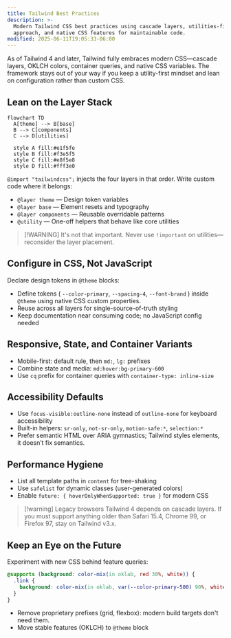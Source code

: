 ```yaml
---
title: Tailwind Best Practices
description: >-
  Modern Tailwind CSS best practices using cascade layers, utilities-first
  approach, and native CSS features for maintainable code.
modified: 2025-06-11T19:05:33-06:00
---
```


As of Tailwind 4 and later, Tailwind fully embraces modern CSS—cascade layers, OKLCH colors, container queries, and native CSS variables. The framework stays out of your way if you keep a utility-first mindset and lean on configuration rather than custom CSS.

## Lean on the Layer Stack

```mermaid
flowchart TD
  A[theme] --> B[base]
  B --> C[components]
  C --> D[utilities]

  style A fill:#e1f5fe
  style B fill:#f3e5f5
  style C fill:#e8f5e8
  style D fill:#fff3e0
```

`@import "tailwindcss";` injects the four layers in that order. Write custom code where it belongs:

- `@layer theme` — Design token variables
- `@layer base` — Element resets and typography
- `@layer components` — Reusable overridable patterns
- `@utility` — One-off helpers that behave like core utilities

> [!WARNING] It's not that important.
> Never use `!important` on utilities—reconsider the layer placement.

## Configure in CSS, Not JavaScript

Declare design tokens in `@theme` blocks:

- Define tokens ( `--color-primary`, `--spacing-4`, `--font-brand` ) inside `@theme` using native CSS custom properties.
- Reuse across all layers for single-source-of-truth styling
- Keep documentation near consuming code; no JavaScript config needed

## Responsive, State, and Container Variants

- Mobile-first: default rule, then `md:`, `lg:` prefixes
- Combine state and media: `md:hover:bg-primary-600`
- Use `cq` prefix for container queries with `container-type: inline-size`

## Accessibility Defaults

- Use `focus-visible:outline-none` instead of `outline-none` for keyboard accessibility
- Built-in helpers: `sr-only`, `not-sr-only`, `motion-safe:*`, `selection:*`
- Prefer semantic HTML over ARIA gymnastics; Tailwind styles elements, it doesn’t fix semantics.

## Performance Hygiene

- List all template paths in `content` for tree-shaking
- Use `safelist` for dynamic classes (user-generated colors)
- Enable `future: { hoverOnlyWhenSupported: true }` for modern CSS

> [!warning] Legacy browsers
> Tailwind 4 depends on cascade layers. If you must support anything older than Safari 15.4, Chrome 99, or Firefox 97, stay on Tailwind v3.x.

## Keep an Eye on the Future

Experiment with new CSS behind feature queries:

```css
@supports (background: color-mix(in oklab, red 30%, white)) {
  .link {
    background: color-mix(in oklab, var(--color-primary-500) 90%, white);
  }
}
```

- Remove proprietary prefixes (grid, flexbox): modern build targets don't need them.
- Move stable features (OKLCH) to `@theme` block

